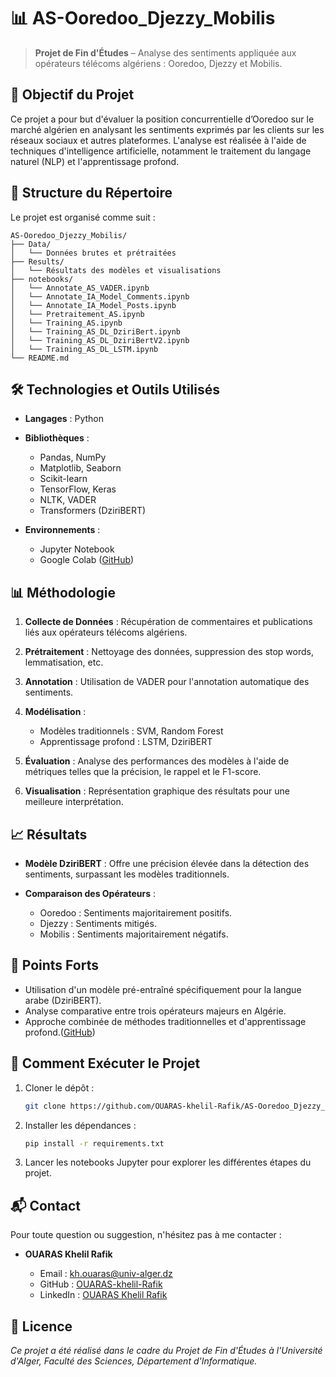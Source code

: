 # 📊 AS-Ooredoo\_Djezzy\_Mobilis

> **Projet de Fin d'Études** – Analyse des sentiments appliquée aux opérateurs télécoms algériens : Ooredoo, Djezzy et Mobilis.

## 🧠 Objectif du Projet

Ce projet a pour but d'évaluer la position concurrentielle d’Ooredoo sur le marché algérien en analysant les sentiments exprimés par les clients sur les réseaux sociaux et autres plateformes. L'analyse est réalisée à l'aide de techniques d'intelligence artificielle, notamment le traitement du langage naturel (NLP) et l'apprentissage profond.

## 📁 Structure du Répertoire

Le projet est organisé comme suit :

```plaintext
AS-Ooredoo_Djezzy_Mobilis/
├── Data/
│   └── Données brutes et prétraitées
├── Results/
│   └── Résultats des modèles et visualisations
├── notebooks/
│   └── Annotate_AS_VADER.ipynb
│   └── Annotate_IA_Model_Comments.ipynb
│   └── Annotate_IA_Model_Posts.ipynb
│   └── Pretraitement_AS.ipynb
│   └── Training_AS.ipynb
│   └── Training_AS_DL_DziriBert.ipynb
│   └── Training_AS_DL_DziriBertV2.ipynb
│   └── Training_AS_DL_LSTM.ipynb
└── README.md
```

## 🛠️ Technologies et Outils Utilisés

* **Langages** : Python
* **Bibliothèques** :

  * Pandas, NumPy
  * Matplotlib, Seaborn
  * Scikit-learn
  * TensorFlow, Keras
  * NLTK, VADER
  * Transformers (DziriBERT)
* **Environnements** :

  * Jupyter Notebook
  * Google Colab ([GitHub][1])

## 📊 Méthodologie

1. **Collecte de Données** : Récupération de commentaires et publications liés aux opérateurs télécoms algériens.
2. **Prétraitement** : Nettoyage des données, suppression des stop words, lemmatisation, etc.
3. **Annotation** : Utilisation de VADER pour l'annotation automatique des sentiments.
4. **Modélisation** :

   * Modèles traditionnels : SVM, Random Forest
   * Apprentissage profond : LSTM, DziriBERT
5. **Évaluation** : Analyse des performances des modèles à l'aide de métriques telles que la précision, le rappel et le F1-score.
6. **Visualisation** : Représentation graphique des résultats pour une meilleure interprétation.

## 📈 Résultats

* **Modèle DziriBERT** : Offre une précision élevée dans la détection des sentiments, surpassant les modèles traditionnels.
* **Comparaison des Opérateurs** :

  * Ooredoo : Sentiments majoritairement positifs.
  * Djezzy : Sentiments mitigés.
  * Mobilis : Sentiments majoritairement négatifs.

## 📌 Points Forts

* Utilisation d'un modèle pré-entraîné spécifiquement pour la langue arabe (DziriBERT).
* Analyse comparative entre trois opérateurs majeurs en Algérie.
* Approche combinée de méthodes traditionnelles et d'apprentissage profond.([GitHub][1])

## 🚀 Comment Exécuter le Projet

1. Cloner le dépôt :

   ```bash
   git clone https://github.com/OUARAS-khelil-Rafik/AS-Ooredoo_Djezzy_Mobilis-.git
   ```

2. Installer les dépendances :

   ```bash
   pip install -r requirements.txt
   ```

3. Lancer les notebooks Jupyter pour explorer les différentes étapes du projet.

## 📬 Contact

Pour toute question ou suggestion, n'hésitez pas à me contacter :

* **OUARAS Khelil Rafik**

  * Email : [kh.ouaras@univ-alger.dz](mailto:kh.ouaras@univ-alger.dz)
  * GitHub : [OUARAS-khelil-Rafik](https://github.com/OUARAS-khelil-Rafik)
  * LinkedIn : [OUARAS Khelil Rafik](https://www.linkedin.com/in/khelil-rafik-ouaras/)

## 📄 Licence

*Ce projet a été réalisé dans le cadre du Projet de Fin d'Études à l'Université d'Alger, Faculté des Sciences, Département d'Informatique.*

[1]: https://github.com/OUARAS-khelil-Rafik/AS-Ooredoo_Djezzy_Mobilis-?utm_source=chatgpt.com "OUARAS-khelil-Rafik/AS-Ooredoo_Djezzy_Mobilis - GitHub"
